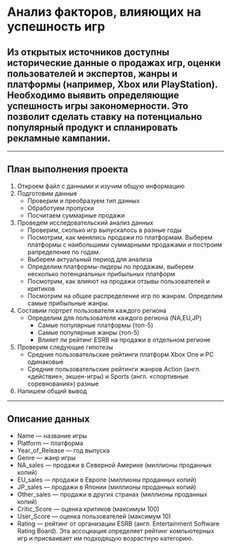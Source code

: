 # Анализ факторов, влияющих на успешность игр
## Из открытых источников доступны исторические данные о продажах игр, оценки пользователей и экспертов, жанры и платформы (например, Xbox или PlayStation). Необходимо выявить определяющие успешность игры закономерности. Это позволит сделать ставку на потенциально популярный продукт и спланировать рекламные кампании.
___
## План выполнения проекта

1. Откроем файл с данными и изучим общую информацию
2. Подготовим данные
   * Проверим и преобразуем тип данных
   * Обработуем пропуски
   * Посчитаем суммарные продажи
3. Проведем исследовательский анализ данных
   * Проверим, сколько игр выпускалось в разные годы
   * Посмотрим, как менялись продажи по платформам. Выберем платформы с наибольшими суммарными продажами и построим рапределение по годам. 
   * Выберем актуальный период для анализа
   * Определим платформы-лидеры по продажам, выберем несколько потенциальных прибыльных платформ
   * Посмотрим, как влияют на продажи отзывы пользователей и критиков
   * Посмотрим на общее распределение игр по жанрам. Определим самые прибыльные жанры.
4. Составим портрет пользователя каждого региона
   * Определим для пользователя каждого региона (NA,EU,JP)
     *  Самые популярные платформы (топ-5)
     *  Самые популярные жанры (топ-5)
     *  Влияет ли рейтинг ESRB на продажи в отдельном регионе
5. Проверим следующие гипотезы
   *  Средние пользовательские рейтинги платформ Xbox One и PC одинаковые
   *  Средние пользовательские рейтинги жанров Action (англ. «действие», экшен-игры) и Sports (англ. «спортивные соревнования») разные
6. Напишем общий вывод
___
## Описание данных
* Name — название игры
* Platform — платформа
* Year_of_Release — год выпуска
* Genre — жанр игры
* NA_sales — продажи в Северной Америке (миллионы проданных копий)
* EU_sales — продажи в Европе (миллионы проданных копий)
* JP_sales — продажи в Японии (миллионы проданных копий)
* Other_sales — продажи в других странах (миллионы проданных копий)
* Critic_Score — оценка критиков (максимум 100)
* User_Score — оценка пользователей (максимум 10)
* Rating — рейтинг от организации ESRB (англ. Entertainment Software Rating Board). Эта ассоциация определяет рейтинг компьютерных игр и присваивает им подходящую возрастную категорию.